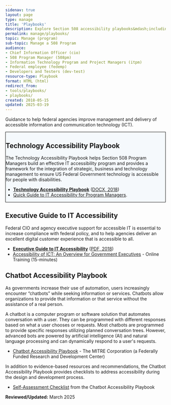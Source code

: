 ```yaml
---
sidenav: true
layout: page
type: manage
title: 'Playbooks'
description: Explore Section 508 accessibility playbooks&mdash;including the Technology Accessibility Playbook. Find guidance, strategies, and tools to help agencies build effective, inclusive ICT programs and services.
permalink: manage/playbooks/
topic: Manage (program)
sub-topic: Manage a 508 Program
audience:
- Chief Information Officer (cio)
- 508 Program Manager (508pm)
- Information Technology Program and Project Managers (itpm)
- Federal employee (fedemp)
- Developers and Testers (dev-test)
resource-type: Playbook
format: HTML (html)
redirect_from:
- tools/playbooks/
- playbooks/
created: 2018-05-15
updated: 2025-03-19
---
```

Guidance to help federal agencies improve management and delivery of accessible information and communication technology (ICT).

<div class="grid-col-12 border-base radius-lg padding-1" style="border: 1px solid black; background-color: #f5f9fc;">
  <h2>Technology Accessibility Playbook</h2>
  <p>The Technology Accessibility Playbook helps Section 508 Program Managers build an effective IT accessibility program and provides a framework for the integration of strategic, business and technology management to ensure US Federal Government technology is accessible for people with disabilities.</p>
  <ul>
    <li><a href="{{ site.baseurl }}/manage/playbooks/technology-accessibility-playbook/"><strong>Technology Accessibility Playbook</strong></a> (<a href="https://assets.section508.gov/assets/files/Technology-Accessibility-Playbook-2018-Update.docx" target="_blank">DOCX, 2018</a>)</li>
    <li><a href="{{ site.baseurl }}/manage/playbooks/accessibility-playbook-quick-guide">Quick Guide to IT Accessibility for Program Managers</a>.</li>
  </ul>
</div>

## Executive Guide to IT Accessibility
Federal CIO and agency executive support for accessible IT is essential to increase compliance with federal policy, and to help agencies deliver an excellent digital customer experience that is accessible to all. 

  * [**Executive Guide to IT Accessibility**]({{site.baseurl}}/manage/playbooks/exec-guide-accessibility) (<a href="https://assets.section508.gov/assets/files/Executive%20Guide%20to%20Federal%20IT%20Accessibility.pdf#overlay-context=tools/playbooks" target="_blank">PDF, 2018</a>)
  * [Accessibility of ICT: An Overview for Government Executives]({{site.baseurl}}/training/online-course/accessible-for-executives/) - Online Training (15-minutes)

## Chatbot Accessibility Playbook
As governments increase their use of automation, users increasingly encounter “chatbots” while seeking information or services. Chatbots allow organizations to provide that information or that service without the assistance of a real person. 

A chatbot is a computer program or software solution that automates conversation with a user. They can be programmed with different responses based on what a user chooses or requests. Most chatbots are programmed to provide specific responses utilizing planned conversation trees. However, advanced bots are powered by artificial intelligence (AI) and natural language processing and can dynamically respond to a user's requests.

  * [Chatbot Accessibility Playbook](https://mitre.github.io/chatbot-accessibility-playbook/index.html) - The MITRE Corporation (a Federally Funded Research and Development Center)

In addition to evidence-based resources and recommendations, the Chatbot Accessibility Playbook provides checklists to address accessibility during the design and development process.
  * [Self-Assessment Checklist](https://mitre.github.io/chatbot-accessibility-playbook/docs/A_2.html) from the Chatbot Accessibility Playbook

**Reviewed/Updated:** March 2025